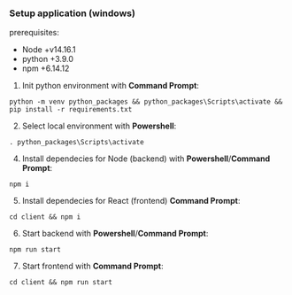 ### Setup application (windows)

prerequisites:
* Node +v14.16.1
* python +3.9.0
* npm +6.14.12

1. Init python environment with **Command Prompt**:

```text
python -m venv python_packages && python_packages\Scripts\activate && pip install -r requirements.txt
```

2. Select local environment with **Powershell**: 

```text
. python_packages\Scripts\activate
```

4. Install dependecies for Node (backend) with **Powershell**/**Command Prompt**:

```text
npm i
```

5. Install dependecies for React (frontend) **Command Prompt**:

```text
cd client && npm i
```

6. Start backend with **Powershell**/**Command Prompt**:

```text
npm run start
```

7. Start frontend with **Command Prompt**:

```text
cd client && npm run start
```